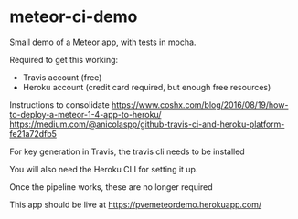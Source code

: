 # meteor-ci-demo
Small demo of a Meteor app, with tests in mocha. 

Required to get this working:
- Travis account (free)
- Heroku account (credit card required, but enough free resources)

Instructions to consolidate
https://www.coshx.com/blog/2016/08/19/how-to-deploy-a-meteor-1-4-app-to-heroku/
https://medium.com/@anicolaspp/github-travis-ci-and-heroku-platform-fe21a72dfb5

For key generation in Travis, the travis cli needs to be installed

You will also need the Heroku CLI for setting it up.

Once the pipeline works, these are no longer required

This app should be live at https://pvemeteordemo.herokuapp.com/
